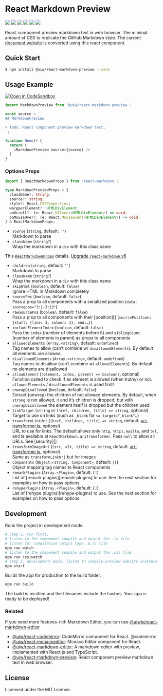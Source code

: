 React Markdown Preview
===
<!--dividing-->

[![](https://img.shields.io/github/issues/uiwjs/react-markdown-preview.svg)](https://github.com/uiwjs/react-markdown-preview/issues)
[![](https://img.shields.io/github/forks/uiwjs/react-markdown-preview.svg)](https://github.com/uiwjs/react-markdown-preview/network)
[![](https://img.shields.io/github/stars/uiwjs/react-markdown-preview.svg)](https://github.com/uiwjs/react-markdown-preview/stargazers)
[![](https://img.shields.io/github/release/uiwjs/react-markdown-preview)](https://github.com/uiwjs/react-markdown-preview/releases)
[![](https://img.shields.io/npm/v/@uiw/react-markdown-preview.svg)](https://www.npmjs.com/package/@uiw/react-markdown-preview)
[![](https://img.shields.io/badge/Open%20in-unpkg-blue)](https://uiwjs.github.io/npm-unpkg/#/pkg/@uiw/react-markdown-preview/file/README.md)

React component preview markdown text in web browser. The minimal amount of CSS to replicate the GitHub Markdown style. The current [document website](https://uiwjs.github.io/react-markdown-preview/) is converted using this react component.

## Quick Start

```bash
$ npm install @uiw/react-markdown-preview --save
```

## Usage Example

[![Open in CodeSandbox](https://img.shields.io/badge/Open%20in-CodeSandbox-blue?logo=codesandbox)](https://codesandbox.io/embed/react-markdown-preview-co1mj?fontsize=14&hidenavigation=1&theme=dark)

```js
import MarkdownPreview from '@uiw/react-markdown-preview';

const source = `
## MarkdownPreview

> todo: React component preview markdown text.
`;

function Demo() {
  return (
    <MarkdownPreview source={source} />
  )
}
```

### Options Props

```typescript
import { ReactMarkdownProps } from 'react-markdown';

type MarkdownPreviewProps = {
  className?: string;
  source?: string;
  style?: React.CSSProperties;
  warpperElement?: HTMLDivElement;
  onScroll?: (e: React.UIEvent<HTMLDivElement>) => void;
  onMouseOver?: (e: React.MouseEvent<HTMLDivElement>) => void;
} & ReactMarkdownProps;
```

- `source` (`string`, default: `''`)\
    Markdown to parse
- `className` (`string?`)\
    Wrap the markdown in a `div` with this class name

This [`ReactMarkdownProps`](https://github.com/remarkjs/react-markdown/tree/15b4757082cf3f32a25eba0b8ea30baf751a8b40#props) details. [Upgrade `react-markdown` v6](https://github.com/remarkjs/react-markdown/blob/15b4757082cf3f32a25eba0b8ea30baf751a8b40/changelog.md#600---2021-04-15)

- `children` (`string`, default: `''`)\
    Markdown to parse
- `className` (`string?`)\
    Wrap the markdown in a `div` with this class name
- `skipHtml` (`boolean`, default: `false`)\
    Ignore HTML in Markdown completely
- `sourcePos` (`boolean`, default: `false`)\
    Pass a prop to all components with a serialized position
    (`data-sourcepos="3:1-3:13"`)
- `rawSourcePos` (`boolean`, default: `false`)\
    Pass a prop to all components with their [position][]
    (`sourcePosition: {start: {line: 3, column: 1}, end:…}`)
- `includeElementIndex` (`boolean`, default: `false`)\
    Pass the `index` (number of elements before it) and `siblingCount` (number
    of elements in parent) as props to all components
- `allowedElements` (`Array.<string>`, default: `undefined`)\
    Tag names to allow (can’t combine w/ `disallowedElements`).
    By default all elements are allowed
- `disallowedElements` (`Array.<string>`, default: `undefined`)\
    Tag names to disallow (can’t combine w/ `allowedElements`).
    By default no elements are disallowed
- `allowElement` (`(element, index, parent) => boolean?`, optional)\
    Function called to check if an element is allowed (when truthy) or not.
    `allowedElements` / `disallowedElements` is used first!
- `unwrapDisallowed` (`boolean`, default: `false`)\
    Extract (unwrap) the children of not allowed elements.
    By default, when `strong` is not allowed, it and it’s children is dropped,
    but with `unwrapDisallowed` the element itself is dropped but the children
    used
- `linkTarget` (`string` or `(href, children, title) => string`, optional)\
    Target to use on links (such as `_blank` for `<a target="_blank"…`)
- `transformLinkUri` (`(href, children, title) => string`, default:
    [uri-transformer.js](https://github.com/remarkjs/react-markdown/blob/15b4757082cf3f32a25eba0b8ea30baf751a8b40/src/uri-transformer.js), optional)\
    URL to use for links.
    The default allows only `http`, `https`, `mailto`, and `tel`, and is
    available at `ReactMarkdown.uriTransformer`.
    Pass `null` to allow all URLs.
    See [security][]
- `transformImageUri` (`(src, alt, title) => string`, default:
    [uri-transformer.js](https://github.com/remarkjs/react-markdown/blob/15b4757082cf3f32a25eba0b8ea30baf751a8b40/src/uri-transformer.js), optional)\
    Same as `transformLinkUri` but for images
- `components` (`Object.<string, Component>`, default: `{}`)\
    Object mapping tag names to React components
- `remarkPlugins` (`Array.<Plugin>`, default: `[]`)\
    List of [remark plugins][remark-plugins] to use.
    See the next section for examples on how to pass options
- `rehypePlugins` (`Array.<Plugin>`, default: `[]`)\
    List of [rehype plugins][rehype-plugins] to use.
    See the next section for examples on how to pass options


## Development

Runs the project in development mode.  

```bash
# Step 1, run first,
# listen to the component compile and output the .js file
# listen for compilation output type .d.ts file
npm run watch
# listen to the component compile and output the .css file
npm run css:watch
# Step 2, development mode, listen to compile preview website instance
npm start
```

Builds the app for production to the build folder.

```bash
npm run build
```

The build is minified and the filenames include the hashes.
Your app is ready to be deployed!


### Related

If you need more features-rich Markdown Editor, you can use [@uiwjs/react-markdown-editor](https://github.com/uiwjs/react-markdown-editor)

- [@uiw/react-codemirror](https://github.com/uiwjs/react-codemirror): CodeMirror component for React. @codemirror
- [@uiw/react-monacoeditor](https://github.com/jaywcjlove/react-monacoeditor): Monaco Editor component for React.
- [@uiw/react-markdown-editor](https://github.com/uiwjs/react-markdown-editor): A markdown editor with preview, implemented with React.js and TypeScript.
- [@uiw/react-markdown-preview](https://github.com/uiwjs/react-markdown-preview): React component preview markdown text in web browser. 


## License

Licensed under the MIT License.
